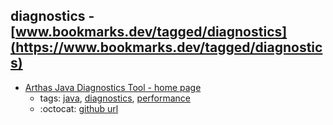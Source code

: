 diagnostics - [www.bookmarks.dev/tagged/diagnostics](https://www.bookmarks.dev/tagged/diagnostics)
---
* [Arthas Java Diagnostics Tool - home page ](https://alibaba.github.io/arthas/en/)
    * tags: [java](../tags/java.md), [diagnostics](../tags/diagnostics.md), [performance](../tags/performance.md)
    * :octocat: [github url](https://github.com/alibaba/arthas)
